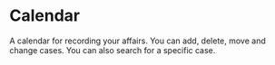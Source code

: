 # Calendar
A calendar for recording your affairs. You can add, delete, move and change cases. You can also search for a specific case.
